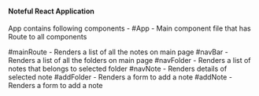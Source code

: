 #### Noteful React Application ####

App contains following components -
#App - Main component file that has Route to all components

#mainRoute - Renders a list of all the notes on main page
#navBar - Renders a list of all the folders on main page
#navFolder - Renders a list of notes that belongs to selected folder
#navNote - Renders details of selected note
#addFolder - Renders a form to add a note
#addNote - Renders a form to add a note
